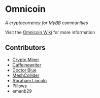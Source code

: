 Omnicoin
========
_A cryptocurrency for MyBB communities_


Visit the [Omnicoin Wiki](https://github.com/Omnicoin-Project/Omnicoin/wiki) for more information

## Contributors
- [Crypto Miner](http://www.hackforums.net/member.php?action=profile&uid=1302310)
- [Caffeinewriter](http://brandonanzaldi.com/)
- [Doctor Blue](http://www.hackforums.net/member.php?action=profile&uid=1439038)
- [MeshCollider](http://www.hackforums.net/member.php?action=profile&uid=2015410)
- [Abraham Lincoln](http://www.hackforums.net/member.php?action=profile&uid=1256441)
- Pillows
- emanb29
